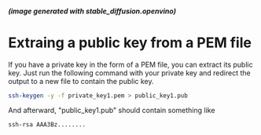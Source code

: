 ##### (image generated with stable_diffusion.openvino)

# Extraing a public key from a PEM file

If you have a private key in the form of a PEM file, you can extract its public key. Just run the following command with your private key and redirect the output to a new file to contain the public key.

```bash
ssh-keygen -y -f private_key1.pem > public_key1.pub
```

And afterward, "public_key1.pub" should contain something like
```
ssh-rsa AAA3Bz........
```